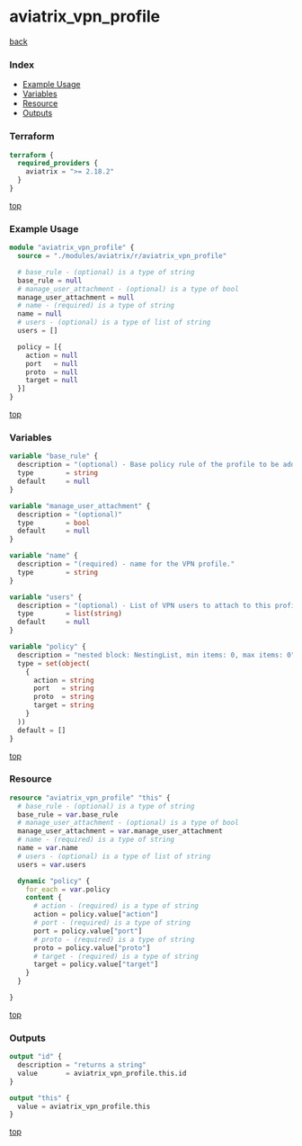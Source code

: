 # aviatrix_vpn_profile

[back](../aviatrix.md)

### Index

- [Example Usage](#example-usage)
- [Variables](#variables)
- [Resource](#resource)
- [Outputs](#outputs)

### Terraform

```terraform
terraform {
  required_providers {
    aviatrix = ">= 2.18.2"
  }
}
```

[top](#index)

### Example Usage

```terraform
module "aviatrix_vpn_profile" {
  source = "./modules/aviatrix/r/aviatrix_vpn_profile"

  # base_rule - (optional) is a type of string
  base_rule = null
  # manage_user_attachment - (optional) is a type of bool
  manage_user_attachment = null
  # name - (required) is a type of string
  name = null
  # users - (optional) is a type of list of string
  users = []

  policy = [{
    action = null
    port   = null
    proto  = null
    target = null
  }]
}
```

[top](#index)

### Variables

```terraform
variable "base_rule" {
  description = "(optional) - Base policy rule of the profile to be added. Enter 'allow_all' or 'deny_all'."
  type        = string
  default     = null
}

variable "manage_user_attachment" {
  description = "(optional)"
  type        = bool
  default     = null
}

variable "name" {
  description = "(required) - name for the VPN profile."
  type        = string
}

variable "users" {
  description = "(optional) - List of VPN users to attach to this profile."
  type        = list(string)
  default     = null
}

variable "policy" {
  description = "nested block: NestingList, min items: 0, max items: 0"
  type = set(object(
    {
      action = string
      port   = string
      proto  = string
      target = string
    }
  ))
  default = []
}
```

[top](#index)

### Resource

```terraform
resource "aviatrix_vpn_profile" "this" {
  # base_rule - (optional) is a type of string
  base_rule = var.base_rule
  # manage_user_attachment - (optional) is a type of bool
  manage_user_attachment = var.manage_user_attachment
  # name - (required) is a type of string
  name = var.name
  # users - (optional) is a type of list of string
  users = var.users

  dynamic "policy" {
    for_each = var.policy
    content {
      # action - (required) is a type of string
      action = policy.value["action"]
      # port - (required) is a type of string
      port = policy.value["port"]
      # proto - (required) is a type of string
      proto = policy.value["proto"]
      # target - (required) is a type of string
      target = policy.value["target"]
    }
  }

}
```

[top](#index)

### Outputs

```terraform
output "id" {
  description = "returns a string"
  value       = aviatrix_vpn_profile.this.id
}

output "this" {
  value = aviatrix_vpn_profile.this
}
```

[top](#index)